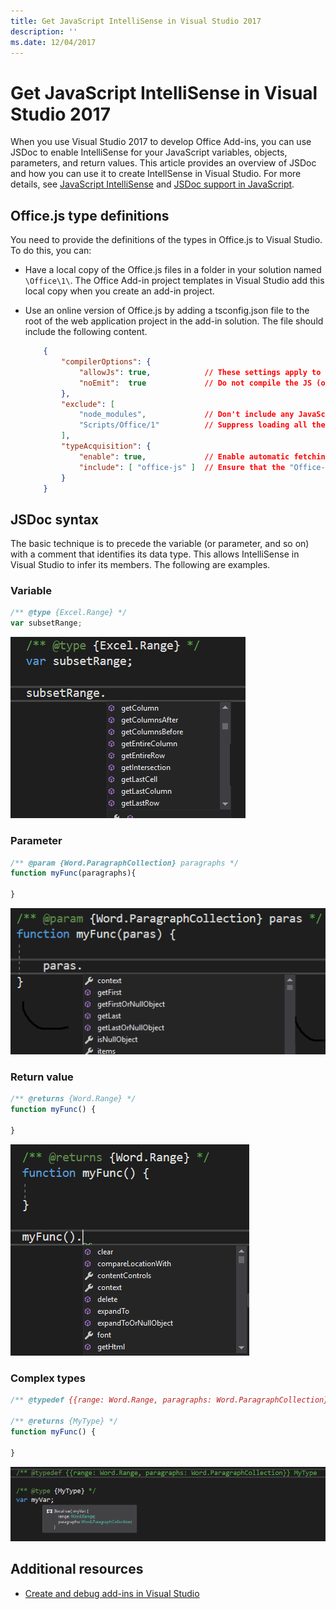 ```yaml
---
title: Get JavaScript IntelliSense in Visual Studio 2017
description: ''
ms.date: 12/04/2017
---
```



# Get JavaScript IntelliSense in Visual Studio 2017 

When you use Visual Studio 2017 to develop Office Add-ins, you can use JSDoc to enable IntelliSense for your JavaScript variables, objects, parameters, and return values. This article provides an overview of JSDoc and how you can use it to create IntellSense in Visual Studio. For more details, see [JavaScript IntelliSense](https://docs.microsoft.com/en-us/visualstudio/ide/javascript-intellisense) and [JSDoc support in JavaScript](https://github.com/Microsoft/TypeScript/wiki/JsDoc-support-in-JavaScript). 

## Office.js type definitions

You need to provide the definitions of the types in Office.js to Visual Studio. To do this, you can:

- Have a local copy of the Office.js files in a folder in your solution named `\Office\1\`. The Office Add-in project templates in Visual Studio add this local copy when you create an add-in project. 
- Use an online version of Office.js by adding a tsconfig.json file to the root of the web application project in the add-in solution. The file should include the following content.

    ```json
        {        
            "compilerOptions": {
                "allowJs": true,            // These settings apply to JavaScript files also.
                "noEmit":  true             // Do not compile the JS (or TS) files in this project.
            },
            "exclude": [
                "node_modules",             // Don't include any JavaScript found under "node_modules".
                "Scripts/Office/1"          // Suppress loading all the JavaScript files from the Office NuGet package.
            ],
            "typeAcquisition": {
                "enable": true,             // Enable automatic fetching of type definitions for detected JavaScript libraries.
                "include": [ "office-js" ]  // Ensure that the "Office-js" type definition is fetched.
            }
        }
    ```

## JSDoc syntax

The basic technique is to precede the variable (or parameter, and so on) with a comment that identifies its data type. This allows IntelliSense in Visual Studio to infer its members. The following are examples.

### Variable

```js
/** @type {Excel.Range} */
var subsetRange;
```
![Intellisense for variable](../images/intellisense-vs17-var.png)

### Parameter

```js
/** @param {Word.ParagraphCollection} paragraphs */
function myFunc(paragraphs){

}
```
![Intellisense for parameter](../images/intellisense-vs17-param.png)

### Return value

```js
/** @returns {Word.Range} */
function myFunc() {

}
```
![Intellisense for return value](../images/intellisense-vs17-return.png)

### Complex types

```js
/** @typedef {{range: Word.Range, paragraphs: Word.ParagraphCollection}} MyType

/** @returns {MyType} */
function myFunc() {

}
```
![Intellisense for complex type](../images/intellisense-vs17-complex-type.png)

## Additional resources

- [Create and debug add-ins in Visual Studio](create-and-debug-office-add-ins-in-visual-studio.md)
